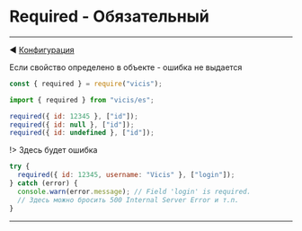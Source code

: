 # Required - Обязательный

---

◀ [Конфигурация](/ru/configuration.md)

Если свойство определено в объекте - ошибка не выдается

```js
const { required } = require("vicis");
```

```js
import { required } from "vicis/es";
```

```js
required({ id: 12345 }, ["id"]);
required({ id: null }, ["id"]);
required({ id: undefined }, ["id"]);
```

!> Здесь будет ошибка

```js
try {
  required({ id: 12345, username: "Vicis" }, ["login"]);
} catch (error) {
  console.warn(error.message); // Field 'login' is required.
  // Здесь можно бросить 500 Internal Server Error и т.п.
}
```

---
